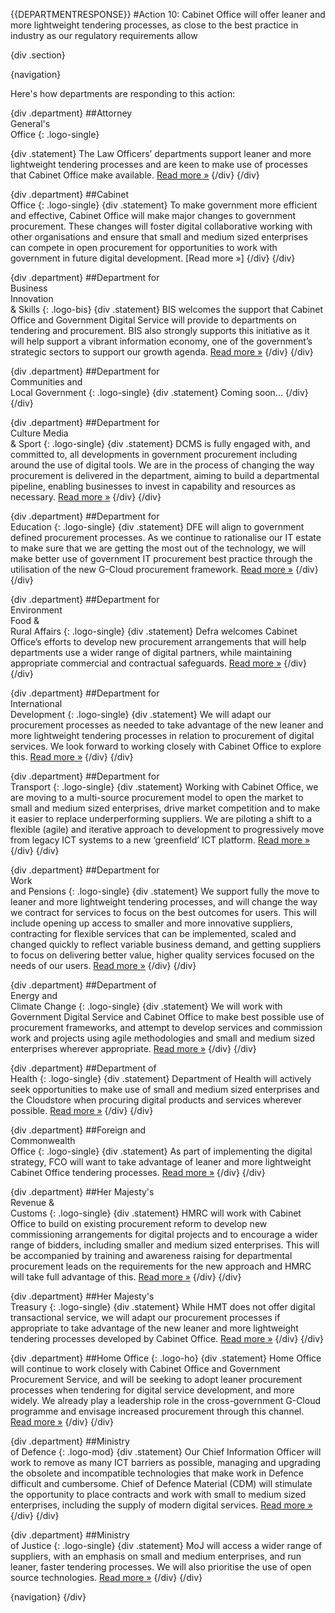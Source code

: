 {{DEPARTMENTRESPONSE}}
#Action 10: Cabinet Office will offer leaner and more lightweight tendering processes, as close to the best practice in industry as our regulatory requirements allow

{div .section}

{navigation}

Here's how departments are responding to this action:



{div .department}
##Attorney <br> General's <br> Office
{: .logo-single}

{div .statement}
The Law Officers’ departments support leaner and more lightweight tendering processes and are keen to make use of processes that Cabinet Office make available. [Read more »](https://www.gov.uk/government/publications/law-officers-departments-digital-strategy)
{/div}
{/div}

{div .department}
##Cabinet<br>Office
{: .logo-single}
{div .statement}
To make government more efficient and effective, Cabinet Office will make major changes to government procurement. These changes will foster digital collaborative working with other organisations and ensure that small and medium sized enterprises can compete in open procurement for opportunities to work with government in future digital development. [Read more »]
{/div}
{/div}

{div .department}
##Department for<br>Business<br>Innovation<br>& Skills
{: .logo-bis}
{div .statement}
BIS welcomes the support that Cabinet Office and Government Digital Service will provide to departments on tendering and procurement. BIS also strongly supports this initiative as it will help support a vibrant information economy, one of the government’s strategic sectors to support our growth agenda. [Read more »](http://discuss.bis.gov.uk/digitalstrategy)
{/div}
{/div}

{div .department}
##Department for<br>Communities and<br>Local Government
{: .logo-single}
{div .statement}
Coming soon...
{/div}
{/div}

{div .department}
##Department for<br>Culture Media<br>& Sport
{: .logo-single}
{div .statement}
DCMS is fully engaged with, and committed to, all developments in government procurement including around the use of digital tools. We are in the process of changing the way procurement is delivered in the department, aiming to build a departmental pipeline, enabling businesses to invest in capability and resources as necessary. [Read more »](http://www.dcms.gov.uk/publications/9586.aspx)
{/div}
{/div}


{div .department}
##Department for<br>Education
{: .logo-single}
{div .statement}
DFE will align to government defined procurement processes. As we continue to rationalise our IT estate to make sure that we are getting the most out of the technology, we will make better use of government IT procurement best practice through the utilisation of the new G-Cloud procurement framework. [Read more »](http://www.education.gov.uk/digitalstrategy)
{/div}
{/div}

{div .department}
##Department for<br>Environment<br>Food &<br>Rural Affairs
{: .logo-single}
{div .statement}
Defra welcomes Cabinet Office’s efforts to develop new procurement arrangements that will help departments use a wider range of digital partners, while maintaining appropriate commercial and contractual safeguards. [Read more »](http://www.defra.gov.uk/publications/2012/12/20/pb13863-digital-strategy-2012/)
{/div}
{/div}

{div .department}
##Department for<br>International<br>Development
{: .logo-single}
{div .statement}
We will adapt our procurement processes as needed to take advantage of the new leaner and more lightweight tendering processes in relation to procurement of digital services. We look forward to working closely with Cabinet Office to explore this. [Read more »](http://www.dfid.gov.uk/about-us/How-we-measure-progress/dfid-digital-strategy/)
{/div}
{/div}

{div .department}
##Department for<br>Transport
{: .logo-single}
{div .statement}
Working with Cabinet Office, we are moving to a multi-source procurement model to open the market to small and medium sized enterprises, drive market competition and to make it easier to replace underperforming suppliers. We are piloting a shift to a flexible (agile) and iterative approach to development to progressively move from legacy ICT systems to a new ‘greenfield’ ICT platform. [Read more »](https://www.gov.uk/government/publications/department-for-transport-digital-strategy)
{/div}
{/div}

{div .department}
##Department for<br>Work<br>and Pensions
{: .logo-single}
{div .statement}
We support fully the move to leaner and more lightweight tendering processes, and will change the way we contract for services to focus on the best outcomes for users. This will include opening up access to smaller and more innovative suppliers, contracting for flexible services that can be implemented, scaled and changed quickly to reflect variable business demand, and getting suppliers to focus on delivering better value, higher quality services focused on the needs of our users. [Read more »](http://www.dwp.gov.uk/publications/corporate-publications/digital-strategy.shtml)
{/div}
{/div}

{div .department}
##Department of<br>Energy and<br>Climate Change
{: .logo-single}
{div .statement}
We will work with Government Digital Service and Cabinet Office to make best possible use of procurement frameworks, and attempt to develop services and commission work and projects using agile methodologies and small and medium sized enterprises wherever appropriate. [Read more »](http://www.decc.gov.uk/en/content/cms/about/our_goals/our_goals.aspx#dds)
{/div}
{/div}


{div .department}
##Department of<br>Health
{: .logo-single}
{div .statement}
Department of Health will actively seek opportunities to make use of small and medium sized enterprises and the Cloudstore when procuring digital products and services wherever possible. [Read more »](http://digitalhealth.dh.gov.uk/digital-strategy)
{/div}
{/div}

{div .department}
##Foreign and<br>Commonwealth<br>Office
{: .logo-single}
{div .statement}
As part of implementing the digital strategy, FCO will want to take advantage of leaner and more lightweight Cabinet Office tendering processes. [Read more »](https://www.gov.uk/government/publications/the-fco-digital-strategy)
{/div}
{/div}

{div .department}
##Her Majesty's<br>Revenue &<br>Customs
{: .logo-single}
{div .statement}
HMRC will work with Cabinet Office to build on existing procurement reform to develop new commissioning arrangements for digital projects and to encourage a wider range of bidders, including smaller and medium sized enterprises. This will be accompanied by training and awareness raising for departmental procurement leads on the requirements for the new approach and HMRC will take full advantage of this. [Read more »](http://www.hmrc.gov.uk/about/2012-digital-strategy.pdf)
{/div}
{/div}

{div .department}
##Her Majesty's<br>Treasury
{: .logo-single}
{div .statement}
While HMT does not offer digital transactional service, we will adapt our procurement processes if appropriate to take advantage of the new leaner and more lightweight tendering processes developed by Cabinet Office. [Read more »](http://www.hm-treasury.gov.uk/digital_strategy)
{/div}
{/div}

{div .department}
##Home Office
{: .logo-ho}
{div .statement}
Home Office will continue to work closely with Cabinet Office and Government Procurement Service, and will be seeking to adopt leaner procurement processes when tendering for digital service development, and more widely. We already play a leadership role in the cross-government G-Cloud programme and envisage increased procurement through this channel. [Read more »](http://www.homeoffice.gov.uk/publications/about-us/corporate-publications/ho-digital-strategy/)
{/div}
{/div}

{div .department}
##Ministry<br>of Defence
{: .logo-mod}
{div .statement}
Our Chief Information Officer will work to remove as many ICT barriers as possible, managing and upgrading the obsolete and incompatible technologies that make work in Defence difficult and cumbersome. Chief of Defence Material (CDM) will stimulate the opportunity to place contracts and work with small to medium sized enterprises, including the supply of modern digital services. [Read more »](https://www.gov.uk/government/publications/digital-in-defence)
{/div}
{/div}

{div .department}
##Ministry<br>of Justice
{: .logo-single}
{div .statement}
MoJ will access a wider range of suppliers, with an emphasis on small and medium enterprises, and run leaner, faster tendering processes. We will also prioritise the use of open source technologies. [Read more »](http://open.justice.gov.uk/digital-strategy/#theme-03-breaking-barriers-to-digital-transformation)
{/div}
{/div}

{navigation}
{/div}





